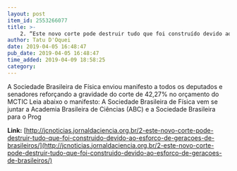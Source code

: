```yaml
---
layout: post
item_id: 2553266077
title: >-
    2. “Este novo corte pode destruir tudo que foi construído devido ao esforço de gerações de brasileiros”
author: Tatu D'Oquei
date: 2019-04-05 16:48:47
pub_date: 2019-04-05 16:48:47
time_added: 2019-04-09 18:58:25
category: 
---
```


A Sociedade Brasileira de Física enviou manifesto a todos os deputados e senadores reforçando a gravidade do corte de 42,27% no orçamento do MCTIC Leia abaixo o manifesto: A Sociedade Brasileira de Física vem se juntar a Academia Brasileira de Ciências (ABC) e a Sociedade Brasileira para o Prog

**Link:** [http://jcnoticias.jornaldaciencia.org.br/2-este-novo-corte-pode-destruir-tudo-que-foi-construido-devido-ao-esforco-de-geracoes-de-brasileiros/](http://jcnoticias.jornaldaciencia.org.br/2-este-novo-corte-pode-destruir-tudo-que-foi-construido-devido-ao-esforco-de-geracoes-de-brasileiros/)

